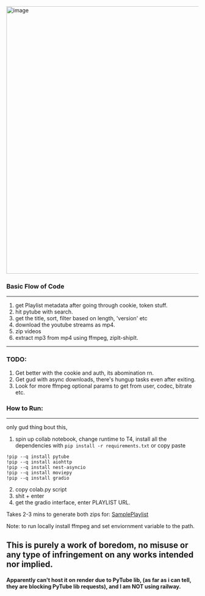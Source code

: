 <img width="700" alt="image" src="https://github.com/user-attachments/assets/1d3e62e3-622b-4b35-a52b-ea1720719fa7">

### Basic Flow of Code
---
  1. get Playlist metadata after going through cookie, token stuff.
  2. hit pytube with search.
  3. get the title, sort, filter based on length, 'version' etc
  4. download the youtube streams as mp4.
  5. zip videos
  6. extract mp3 from mp4 using ffmpeg, zipIt-shipIt.
----
### TODO:
  1. Get better with the cookie and auth, its abomination rn.
  2. Get gud with async downloads, there's hungup tasks even after exiting.
  3. Look for more ffmpeg optional params to get from user, codec, bitrate etc.

### How to Run:
----
only gud thing bout this,
1. spin up collab notebook, change runtime to T4, install all the dependencies with
  `pip install -r requirements.txt`  or 
copy paste
```
!pip --q install pytube
!pip --q install aiohttp
!pip --q install nest-asyncio
!pip --q install moviepy
!pip --q install gradio
```
2. copy colab.py script
3. shit + enter
4. get the gradio interface, enter PLAYLIST URL.

Takes 2-3 mins to generate both zips for: [SamplePlaylist](https://open.spotify.com/playlist/4HC6d7aRLc34knclyf1aXx?si=abc3b81457be4523)

Note: to run locally install ffmpeg and set enviornment variable to the path.

This is purely a work of boredom, no misuse or any type of infringement on any works intended nor implied.
----
#### Apparently can't host it on render due to PyTube lib, (as far as i can tell, they are blocking PyTube lib requests), and I am NOT using railway.
